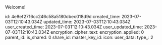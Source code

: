 Welcome!

id: 4e8ef2716cc246c58a5180dbec018d9d
created_time: 2023-07-03T12:10:43.034Z
updated_time: 2023-07-03T12:10:43.034Z
user_created_time: 2023-07-03T12:10:43.034Z
user_updated_time: 2023-07-03T12:10:43.034Z
encryption_cipher_text: 
encryption_applied: 0
parent_id: 
is_shared: 0
share_id: 
master_key_id: 
icon: 
user_data: 
type_: 2